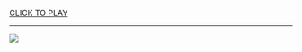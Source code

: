 
<a href="https://premium76.site?title=unblocked_cool_games&ref=13M">CLICK TO PLAY</a></h3>
<hr>

<a href="https://premium76.site?title=unblocked_cool_games&ref=13M"><img src="https://clearcache.store/games.png"></a>


